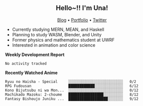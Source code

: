 <h2 align="center">
  Hello~!! I'm Una!
</h2>

<p align="center">
  <a href="https://anarchy.website/">Blog</a> &bull;
  <a href="https://una-ada.github.io/">Portfolio</a> &bull;
  <a href="https://twitter.com/xn__z7x">Twitter</a>
</p>

- Currently studying MERN, MEAN, and Haskell
- Planning to study WASM, Blender, and Unity
- Former physics and mathematics student at UWRF
- Interested in animation and color science

**Weekly Development Report**

<!--START_SECTION:waka-->

```text
No activity tracked
```

<!--END_SECTION:waka-->

**Recently Watched Anime**

<!-- RECENT-ANIME:START -->

    Ryuu no Haisha - Special     ░░░░░░░░░░░░░░░░░░░░░░░░░   0/2
    RPG Fudousan                 ████████████░░░░░░░░░░░░░   6/12
    Kono Bijutsubu ni wa Mon...  ░░░░░░░░░░░░░░░░░░░░░░░░░   0/12
    Machikado Mazoku: 2-choume   ████████████████░░░░░░░░░   8/12
    Fantasy Bishoujo Juniku ...  ██████████████████░░░░░░░   9/12
<!-- RECENT-ANIME:END -->
